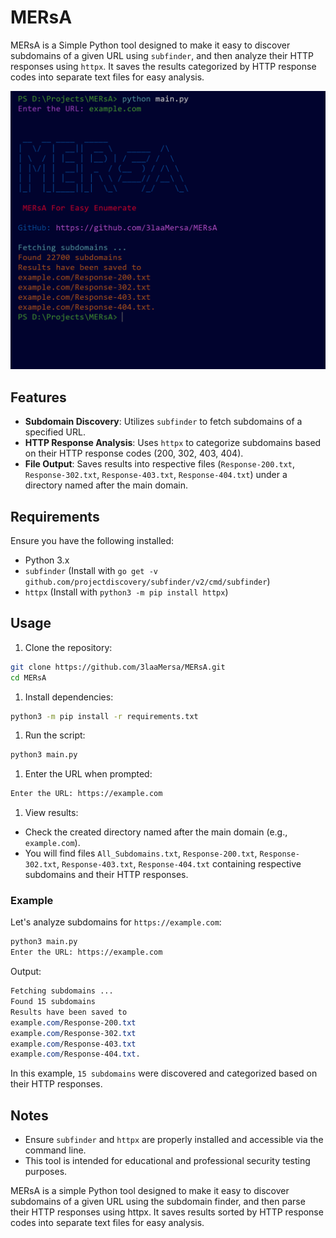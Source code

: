 # MERsA

MERsA is a Simple Python tool designed to make it easy to discover subdomains of a given URL using `subfinder`, and then analyze their HTTP responses using `httpx`. It saves the results categorized by HTTP response codes into separate text files for easy analysis.

![Untitled](example/photo.png)

## Features

- **Subdomain Discovery**: Utilizes `subfinder` to fetch subdomains of a specified URL.
- **HTTP Response Analysis**: Uses `httpx` to categorize subdomains based on their HTTP response codes (200, 302, 403, 404).
- **File Output**: Saves results into respective files (`Response-200.txt`, `Response-302.txt`, `Response-403.txt`, `Response-404.txt`) under a directory named after the main domain.

## Requirements

Ensure you have the following installed:

- Python 3.x
- `subfinder` (Install with `go get -v github.com/projectdiscovery/subfinder/v2/cmd/subfinder`)
- `httpx` (Install with `python3 -m pip install httpx`)

## Usage

1. Clone the repository:

```bash
git clone https://github.com/3laaMersa/MERsA.git
cd MERsA
```

1. Install dependencies:

```bash
python3 -m pip install -r requirements.txt
```

1. Run the script:

```bash
python3 main.py
```

1. Enter the URL when prompted:

```bash
Enter the URL: https://example.com
```

1. View results:
- Check the created directory named after the main domain (e.g., `example.com`).
- You will find files `All_Subdomains.txt`, `Response-200.txt`, `Response-302.txt`, `Response-403.txt`, `Response-404.txt` containing respective subdomains and their HTTP responses.

### Example

Let's analyze subdomains for `https://example.com`:

```bash
python3 main.py
Enter the URL: https://example.com
```

Output:

```css
Fetching subdomains ...
Found 15 subdomains
Results have been saved to
example.com/Response-200.txt
example.com/Response-302.txt
example.com/Response-403.txt
example.com/Response-404.txt.
```

In this example, `15 subdomains` were discovered and categorized based on their HTTP responses.

## Notes

- Ensure `subfinder` and `httpx` are properly installed and accessible via the command line.
- This tool is intended for educational and professional security testing purposes.

MERsA is a simple Python tool designed to make it easy to discover subdomains of a given URL using the subdomain finder, and then parse their HTTP responses using httpx. It saves results sorted by HTTP response codes into separate text files for easy analysis.
